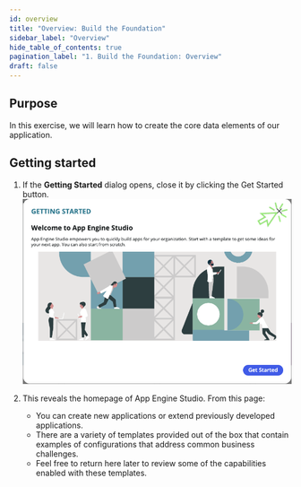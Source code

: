 ```yaml
---
id: overview
title: "Overview: Build the Foundation"
sidebar_label: "Overview"
hide_table_of_contents: true
pagination_label: "1. Build the Foundation: Overview" 
draft: false
---
```


## Purpose

In this exercise, we will learn how to create the core data elements of our application.

## Getting started

1. If the  **Getting Started** dialog opens, close it by clicking the <span className="button-purple">Get Started</span> button.
![](images/1_Getting_Started.png)


2. This reveals the homepage of App Engine Studio. From this page:
    - You can create new applications or extend previously developed applications.
    - There are a variety of templates provided out of the box that contain examples of configurations that address common business challenges.
    - Feel free to return here later to review some of the capabilities enabled with these templates.
